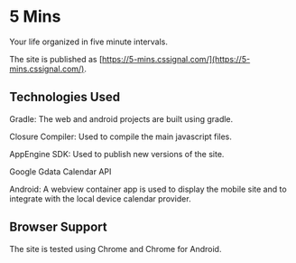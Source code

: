 5 Mins
=================

Your life organized in five minute intervals.

The site is published as [https://5-mins.cssignal.com/](https://5-mins.cssignal.com/).


Technologies Used
-----------------

Gradle: The web and android projects are built using gradle.

Closure Compiler: Used to compile the main javascript files.

AppEngine SDK: Used to publish new versions of the site.

Google Gdata Calendar API

Android: A webview container app is used to display the mobile site
and to integrate with the local device calendar provider.


Browser Support
---------------

The site is tested using Chrome and Chrome for Android.
